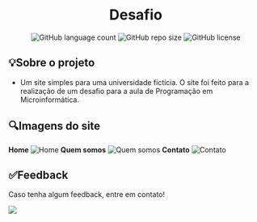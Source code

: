<h1 align="center"> Desafio </h1>
 
<div align="center">

![GitHub language count](https://img.shields.io/github/languages/count/juliagonzalezmoreira/Desafio)
![GitHub repo size](https://img.shields.io/github/repo-size/juliagonzalezmoreira/Desafio?logoColor=blue)
![GitHub license](https://img.shields.io/github/license/juliagonzalezmoreira/Desafio?color=blue)

</div>

 ## 💡Sobre o projeto

<ul>
  <li>Um site simples para uma universidade fictícia. O site foi feito para a realização de um desafio para a aula de Programação em Microinformática.</li>
</ul>

## 🔍Imagens do site

**Home** ![Home](https://user-images.githubusercontent.com/110678185/225092691-6e5d276e-ab09-47a7-b282-cf229f850dd0.png)
**Quem somos** ![Quem somos](https://user-images.githubusercontent.com/110678185/225092681-c6bc9f23-adeb-4713-9f80-4899dfcdaf37.png)
**Contato** ![Contato](https://user-images.githubusercontent.com/110678185/225092685-58f765ec-5246-4a2e-a173-bef3479ff9e6.png)

## ✅Feedback

Caso tenha algum feedback, entre em contato!

<a href = "mailto:juliagonzalezmoreira@gmail.com"><img src="https://img.shields.io/badge/Gmail-D14836?style=for-the-badge&logo=gmail&logoColor=white"></a>

